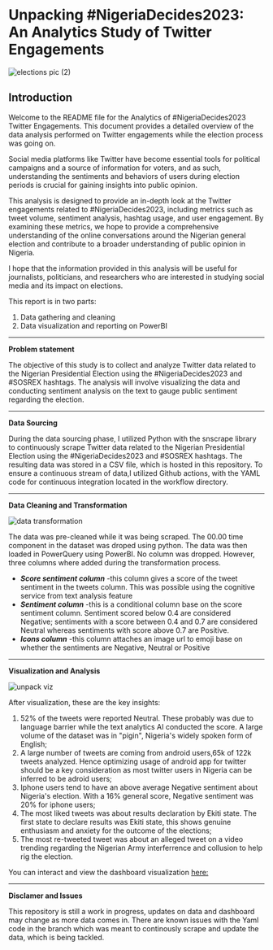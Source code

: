 # Unpacking #NigeriaDecides2023: An Analytics Study of Twitter Engagements

![elections pic (2)](https://user-images.githubusercontent.com/37171086/222526531-b6d04b37-0d90-4b63-93b4-76cf0a188a99.png)



**Introduction**
---
Welcome to the README file for the Analytics of #NigeriaDecides2023 Twitter Engagements. This document provides a detailed overview of the data analysis performed on Twitter engagements while the election process was going on.

Social media platforms like Twitter have become essential tools for political campaigns and a source of information for voters, and as such, understanding the sentiments and behaviors of users during election periods is crucial for gaining insights into public opinion.

This analysis is designed to provide an in-depth look at the Twitter engagements related to #NigeriaDecides2023, including metrics such as tweet volume, sentiment analysis, hashtag usage, and user engagement. By examining these metrics, we hope to provide a comprehensive understanding of the online conversations around the Nigerian general election and contribute to a broader understanding of public opinion in Nigeria.

I hope that the information provided in this analysis will be useful for journalists, politicians, and researchers who are interested in studying social media and its impact on elections.

This report is in two parts:
1. Data gathering and cleaning
2. Data visualization and reporting on PowerBI

---
**Problem statement**

The objective of this study is to collect and analyze Twitter data related to the Nigerian Presidential Election using the #NigeriaDecides2023 and #SOSREX hashtags. The analysis will involve visualizing the data and conducting sentiment analysis on the text to gauge public sentiment regarding the election.

---
**Data Sourcing**

During the data sourcing phase, I utilized Python with the snscrape library to continuously scrape Twitter data related to the Nigerian Presidential Election using the #NigeriaDecides2023 and #SOSREX hashtags. The resulting data was stored in a CSV file, which is hosted in this repository. To ensure a continuous stream of data,I utilized Github actions, with the YAML code for continuous integration located in the workflow directory.

---
**Data Cleaning and Transformation**

![data transformation](https://user-images.githubusercontent.com/37171086/223644925-7adc08af-f944-45a7-84b1-c0c3a5fd8ec2.png)

The data was pre-cleaned while it was being scraped. The 00.00 time component in the dataset was droped using python. The data was then loaded in PowerQuery using PowerBI. No column was dropped. However, three columns where added during the transformation process.
- *__Score sentiment column__* -this column gives a score of the tweet sentiment in the tweets column. This was possible using the cognitive service from text analysis feature
- *__Sentiment column__* -this is a conditional column base on the score sentiment column. Sentiment scored below 0.4 are considered Negative; sentiments with a score between 0.4 and 0.7 are considered Neutral whereas sentiments with score above 0.7 are Positive.
- *__Icons column__* -this column attaches an image url to emoji base on whether the sentiments are Negative, Neutral or Positive

---
**Visualization and Analysis**

![unpack viz](https://user-images.githubusercontent.com/37171086/223653085-2cab240a-19b5-4895-bf68-af746d7da8dc.png)


After visualization, these are the key insights:
1. 52% of the tweets were reported Neutral. These probably was due to language barrier while the text analytics AI conducted the score. A large volume of the dataset was in "pigin", Nigeria's widely spoken form of English;
2. A large number of tweets are coming from android users,65k of 122k tweets analyzed. Hence optimizing usage of android app for twitter should be a key consideration as most twitter users in Nigeria can be inferred to be adroid users;
3. Iphone users tend to have an above average Negative sentiment about Nigeria's election. With a 16% general score, Negative sentiment was 20% for iphone users;
4. The most liked tweets was about results declaration by Ekiti state. The first state to declare results was Ekiti state, this shows genuine enthusiasm and anxiety for the outcome of the elections;
5. The most re-tweeted tweet was about an alleged tweet on a video trending regarding the Nigerian Army interferrence and collusion to help rig the election.


You can interact and view the dashboard visualization [here:](https://app.powerbi.com/view?r=eyJrIjoiOTkxOGI4NmItN2JkZS00ZDk0LTk4ZmYtNDg5ZTFiNzg4YmVhIiwidCI6ImM4MzgxNmI2LWJhMjAtNGQ0Mi05YzQyLWFiMzAyODczOTM5MSJ9&pageName=ReportSection8eded047b1738d111570)


---
**Disclamer and Issues**

This repository is still a work in progress, updates on data and dashboard may change as more data comes in. There are known issues with the Yaml code in the branch which was meant to continously scrape and update the data, which is being tackled. 

